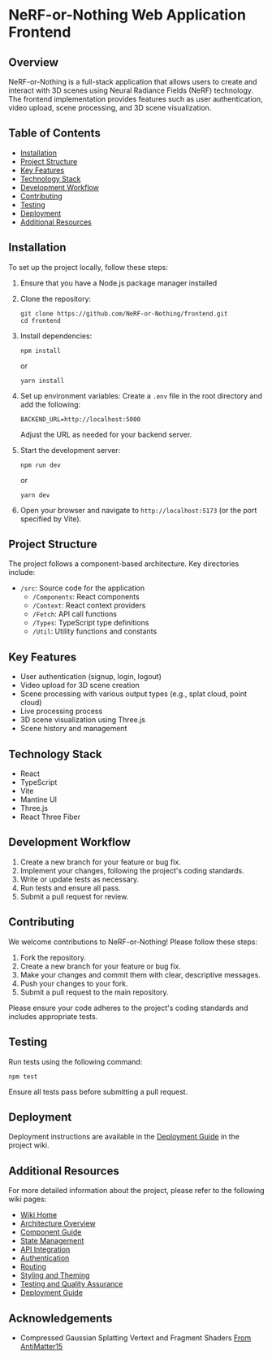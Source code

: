 # NeRF-or-Nothing Web Application Frontend

## Overview

NeRF-or-Nothing is a full-stack application that allows users to create and interact with 3D scenes using Neural Radiance Fields (NeRF) technology. The frontend implementation provides features such as user authentication, video upload, scene processing, and 3D scene visualization.

## Table of Contents

- [Installation](#installation)
- [Project Structure](#project-structure)
- [Key Features](#key-features)
- [Technology Stack](#technology-stack)
- [Development Workflow](#development-workflow)
- [Contributing](#contributing)
- [Testing](#testing)
- [Deployment](#deployment)
- [Additional Resources](#additional-resources)

## Installation

To set up the project locally, follow these steps:

1. Ensure that you have a Node.js package manager installed 

2. Clone the repository:
   ```
   git clone https://github.com/NeRF-or-Nothing/frontend.git
   cd frontend
   ```

3. Install dependencies:
   ```
   npm install
   ```
   or
   ```
   yarn install
   ```
   

5. Set up environment variables:
   Create a `.env` file in the root directory and add the following:
   ```
   BACKEND_URL=http://localhost:5000
   ```
   Adjust the URL as needed for your backend server.

7. Start the development server:
   ```
   npm run dev
   ```
   or
   ```
   yarn dev
   ```

8. Open your browser and navigate to `http://localhost:5173` (or the port specified by Vite).

## Project Structure

The project follows a component-based architecture. Key directories include:

- `/src`: Source code for the application
  - `/Components`: React components
  - `/Context`: React context providers
  - `/Fetch`: API call functions
  - `/Types`: TypeScript type definitions
  - `/Util`: Utility functions and constants

## Key Features

- User authentication (signup, login, logout)
- Video upload for 3D scene creation
- Scene processing with various output types (e.g., splat cloud, point cloud)
- Live processing process
- 3D scene visualization using Three.js
- Scene history and management

## Technology Stack

- React
- TypeScript
- Vite
- Mantine UI
- Three.js
- React Three Fiber 

## Development Workflow

1. Create a new branch for your feature or bug fix.
2. Implement your changes, following the project's coding standards.
3. Write or update tests as necessary.
4. Run tests and ensure all pass.
5. Submit a pull request for review.

## Contributing

We welcome contributions to NeRF-or-Nothing! Please follow these steps:

1. Fork the repository.
2. Create a new branch for your feature or bug fix.
3. Make your changes and commit them with clear, descriptive messages.
4. Push your changes to your fork.
5. Submit a pull request to the main repository.

Please ensure your code adheres to the project's coding standards and includes appropriate tests.

## Testing

Run tests using the following command:

```
npm test
```

Ensure all tests pass before submitting a pull request.

## Deployment

Deployment instructions are available in the [Deployment Guide](./wiki/Deployment-Guide.md) in the project wiki.

## Additional Resources

For more detailed information about the project, please refer to the following wiki pages:

- [Wiki Home]((https://github.com/NeRF-or-Nothing/frontend/wiki))
- [Architecture Overview](https://github.com/NeRF-or-Nothing/frontend/wiki/Architecture-Overview)
- [Component Guide](https://github.com/NeRF-or-Nothing/frontend/wiki/Component-Guide)
- [State Management](https://github.com/NeRF-or-Nothing/frontend/wiki/State-Management)
- [API Integration](https://github.com/NeRF-or-Nothing/frontend/wiki/API-Integration)
- [Authentication](https://github.com/NeRF-or-Nothing/frontend/wiki/Authentication)
- [Routing](https://github.com/NeRF-or-Nothing/frontend/wiki/Routing)
- [Styling and Theming](https://github.com/NeRF-or-Nothing/frontend/wiki/Styling-and-Theming)
- [Testing and Quality Assurance](https://github.com/NeRF-or-Nothing/frontend/wiki/Testing-and-Quality-Assurance)
- [Deployment Guide](https://github.com/NeRF-or-Nothing/frontend/wiki/Deployment-Guide)

## Acknowledgements
- Compressed Gaussian Splatting Vertext and Fragment Shaders [From AntiMatter15](https://github.com/antimatter15/splat)
